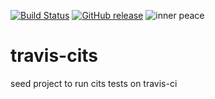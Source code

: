 [![Build Status](https://travis-ci.org/x0156/cits-travis-seed.svg?branch=master)](https://travis-ci.org/x0156/cits-travis-seed)
[![GitHub release](https://img.shields.io/github/release/x0156/cits-travis-seed.svg)](https://github.com/x0156/cits-travis-seed/releases/latest)
![inner peace](https://img.shields.io/badge/inner-peace-blue.svg)

# travis-cits

seed project to run cits tests on travis-ci
